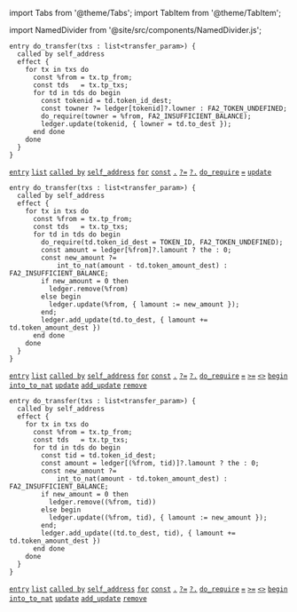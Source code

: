 import Tabs from '@theme/Tabs';
import TabItem from '@theme/TabItem';

import NamedDivider from '@site/src/components/NamedDivider.js';

<NamedDivider title="Code" width="1.5"/>

<Tabs defaultValue="NFT" >

<TabItem value="NFT">

```archetype
entry do_transfer(txs : list<transfer_param>) {
  called by self_address
  effect {
    for tx in txs do
      const %from = tx.tp_from;
      const tds   = tx.tp_txs;
      for td in tds do begin
        const tokenid = td.token_id_dest;
        const towner ?= ledger[tokenid]?.lowner : FA2_TOKEN_UNDEFINED;
        do_require(towner = %from, FA2_INSUFFICIENT_BALANCE);
        ledger.update(tokenid, { lowner = td.to_dest });
      end done
    done
  }
}
```
[`entry`](/docs/reference/declarations/entrypoint#entry) [`list`](/docs/reference/types#list<T>) [`called by`](/docs/reference/declarations/entrypoint#called-by) [`self_address`](/docs/reference/expressions/constants#self_address) [`for`](/docs/reference/instructions/control#for) [`const`](/docs/reference/instructions/localvariable#const) [`.`](/docs/reference/expressions/operators/access#ab-1) [`?=`](/docs/reference/instructions/localvariable#) [`?.`](/docs/reference/expressions/asset#ak--asset_keyaf-1) [`do_require`](/docs/reference/instructions/divergent#do_requiret--bool-e--t) [`=`](/docs/reference/expressions/operators/arithmetic#a--b-7) [`update`](/docs/reference/instructions/asset#aupdatek--u-)

</TabItem>

<TabItem value="Fungible">

```archetype
entry do_transfer(txs : list<transfer_param>) {
  called by self_address
  effect {
    for tx in txs do
      const %from = tx.tp_from;
      const tds   = tx.tp_txs;
      for td in tds do begin
        do_require(td.token_id_dest = TOKEN_ID, FA2_TOKEN_UNDEFINED);
        const amount = ledger[%from]?.lamount ? the : 0;
        const new_amount ?=
            int_to_nat(amount - td.token_amount_dest) : FA2_INSUFFICIENT_BALANCE;
        if new_amount = 0 then
          ledger.remove(%from)
        else begin
          ledger.update(%from, { lamount := new_amount });
        end;
        ledger.add_update(td.to_dest, { lamount += td.token_amount_dest })
      end done
    done
  }
}
```
[`entry`](/docs/reference/declarations/entrypoint#entry) [`list`](/docs/reference/types#list<T>) [`called by`](/docs/reference/declarations/entrypoint#called-by) [`self_address`](/docs/reference/expressions/constants#self_address) [`for`](/docs/reference/instructions/control#for) [`const`](/docs/reference/instructions/localvariable#const) [`.`](/docs/reference/expressions/operators/access#ab-1) [`?=`](/docs/reference/instructions/localvariable#) [`?.`](/docs/reference/expressions/asset#ak--asset_keyaf-1) [`do_require`](/docs/reference/instructions/divergent#do_requiret--bool-e--t) [`=`](/docs/reference/expressions/operators/arithmetic#a--b-7) [`>=`](/docs/reference/expressions/operators/arithmetic#a--b-12) [`<>`](/docs/reference/expressions/operators/arithmetic#a--b-8) [`begin`](/docs/reference/instructions/sequence) [`into_to_nat`](/docs/reference/expressions/builtins#int_to_nat(i%20:%20int)) [`update`](/docs/reference/instructions/asset#aupdatek--u-) [`add_update`](/docs/reference/instructions/asset#aadd_updatek--u-) [`remove`](/docs/reference/instructions/asset#aremovek)


</TabItem>

<TabItem value="Multi asset">

```archetype
entry do_transfer(txs : list<transfer_param>) {
  called by self_address
  effect {
    for tx in txs do
      const %from = tx.tp_from;
      const tds   = tx.tp_txs;
      for td in tds do begin
        const tid = td.token_id_dest;
        const amount = ledger[(%from, tid)]?.lamount ? the : 0;
        const new_amount ?=
            int_to_nat(amount - td.token_amount_dest) : FA2_INSUFFICIENT_BALANCE;
        if new_amount = 0 then
          ledger.remove((%from, tid))
        else begin
          ledger.update((%from, tid), { lamount := new_amount });
        end;
        ledger.add_update((td.to_dest, tid), { lamount += td.token_amount_dest })
      end done
    done
  }
}
```
[`entry`](/docs/reference/declarations/entrypoint#entry) [`list`](/docs/reference/types#list<T>) [`called by`](/docs/reference/declarations/entrypoint#called-by) [`self_address`](/docs/reference/expressions/constants#self_address) [`for`](/docs/reference/instructions/control#for) [`const`](/docs/reference/instructions/localvariable#const) [`.`](/docs/reference/expressions/operators/access#ab-1) [`?=`](/docs/reference/instructions/localvariable#) [`?.`](/docs/reference/expressions/asset#ak--asset_keyaf-1) [`do_require`](/docs/reference/instructions/divergent#do_requiret--bool-e--t) [`=`](/docs/reference/expressions/operators/arithmetic#a--b-7) [`>=`](/docs/reference/expressions/operators/arithmetic#a--b-12) [`<>`](/docs/reference/expressions/operators/arithmetic#a--b-8) [`begin`](/docs/reference/instructions/sequence) [`into_to_nat`](/docs/reference/expressions/builtins#int_to_nat(i%20:%20int)) [`update`](/docs/reference/instructions/asset#aupdatek--u-) [`add_update`](/docs/reference/instructions/asset#aadd_updatek--u-) [`remove`](/docs/reference/instructions/asset#aremovek)


</TabItem>

</Tabs>